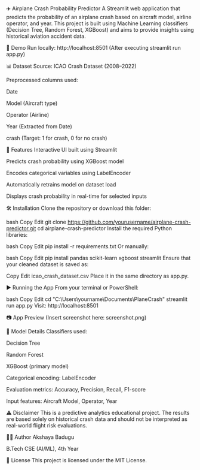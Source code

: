 ✈️ Airplane Crash Probability Predictor
A Streamlit web application that predicts the probability of an airplane crash based on aircraft model, airline operator, and year. This project is built using Machine Learning classifiers (Decision Tree, Random Forest, XGBoost) and aims to provide insights using historical aviation accident data.

🚀 Demo
Run locally: http://localhost:8501
(After executing streamlit run app.py)

📊 Dataset
Source: ICAO Crash Dataset (2008–2022)

Preprocessed columns used:

Date

Model (Aircraft type)

Operator (Airline)

Year (Extracted from Date)

crash (Target: 1 for crash, 0 for no crash)

🧠 Features
Interactive UI built using Streamlit

Predicts crash probability using XGBoost model

Encodes categorical variables using LabelEncoder

Automatically retrains model on dataset load

Displays crash probability in real-time for selected inputs

🛠️ Installation
Clone the repository or download this folder:

bash
Copy
Edit
git clone https://github.com/yourusername/airplane-crash-predictor.git
cd airplane-crash-predictor
Install the required Python libraries:

bash
Copy
Edit
pip install -r requirements.txt
Or manually:

bash
Copy
Edit
pip install pandas scikit-learn xgboost streamlit
Ensure that your cleaned dataset is saved as:

Copy
Edit
icao_crash_dataset.csv
Place it in the same directory as app.py.

▶️ Running the App
From your terminal or PowerShell:

bash
Copy
Edit
cd "C:\Users\yourname\Documents\PlaneCrash"
streamlit run app.py
Visit: http://localhost:8501

📷 App Preview
(Insert screenshot here: screenshot.png)

🤖 Model Details
Classifiers used:

Decision Tree

Random Forest

XGBoost (primary model)

Categorical encoding: LabelEncoder

Evaluation metrics: Accuracy, Precision, Recall, F1-score

Input features: Aircraft Model, Operator, Year

⚠️ Disclaimer
This is a predictive analytics educational project.
The results are based solely on historical crash data and should not be interpreted as real-world flight risk evaluations.

👩‍💻 Author
Akshaya Badugu

B.Tech CSE (AI/ML), 4th Year

📃 License
This project is licensed under the MIT License.

